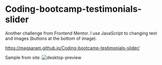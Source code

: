 # Coding-bootcamp-testimonials-slider
Another challenge from Frontend Mentor. I use JavaScript to changing text and images (buttons at the bottom of image).

https://magsaram.github.io/Coding-bootcamp-testimonials-slider/

Sample from site:
![desktop-preview](https://github.com/magsaram/Coding-bootcamp-testimonials-slider/assets/123835498/182b7969-66cf-4129-a3b7-9ceeb2673ce8)
